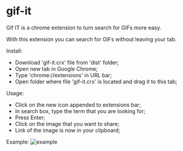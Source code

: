 # gif-it
Gif IT is a chrome extension to turn search for GIFs more easy.

With this extension you can search for GIFs without leaving your tab.

Install:
- Download 'gif-it.crx' file from 'dist' folder;
- Open new tab in Google Chrome;
- Type 'chrome://extensions' in URL bar;
- Open folder where file 'gif-it.crx' is located and drag it to this tab;

Usage:
- Click on the new icon appended to extensions bar;
- In search box, type the term that you are looking for;
- Press Enter;
- Click on the image that you want to share;
- Link of the image is now in your clipboard;

Example:
![example](https://github.com/joselcvarela/gif-it/blob/master/example.gif)
